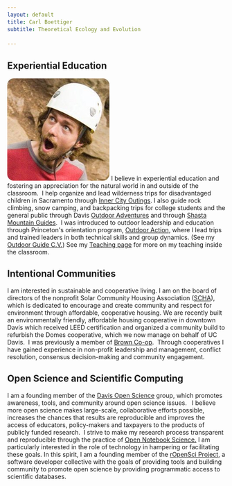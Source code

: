 ```yaml
---
layout: default
title: Carl Boettiger 
subtitle: Theoretical Ecology and Evolution

---
```


Experiential Education
----------------------
![floatright](assets/img/ohno.png) I believe in experiential education and fostering an appreciation for the natural world in and outside of the classroom.  I help organize and lead wilderness trips for disadvantaged children in Sacramento through [Inner City Outings](http://ico.sierraclub.org/sacramento/).  I also guide rock climbing, snow camping, and backpacking trips for college students and the general public through Davis <a href="http://campusrecreation.ucdavis.edu/outdoor_adventures/">Outdoor Adventures</a> and through <a href="http://www.shastaguides.com">Shasta Mountain Guides</a>.  I was introduced to outdoor leadership and education through Princeton's orientation program, <a href="http://www.princeton.edu/%7Eoa/index.shtml">Outdoor Action</a>, where I lead trips and trained leaders in both technical skills and group dynamics. (See my <a href="http://www.carlboettiger.info/wp-content/uploads/2011/07/climbingcv.pdf">Outdoor Guide C.V.</a>)  See my [Teaching page](http://carlboettiger.info/teaching.html) for more on my teaching inside the classroom.


Intentional Communities
-----------------------
I am interested in sustainable and cooperative living. I am on the board of directors of the nonprofit Solar Community Housing Association (<a href="http://schadavis.org">SCHA</a>), which is dedicated to encourage and create community and respect for  environment through affordable, cooperative housing.  We are recently built an environmentally friendly, affordable housing cooperative in downtown Davis which received LEED certification and organized a community build to refurbish the Domes cooperative, which we now manage on behalf of UC Davis.   I was previously a member of <a href="http://www.princeton.edu/%7Ebrwncoop/"> Brown Co-op</a>.  Through cooperatives I have gained experience in non-profit leadership and management, conflict resolution, consensus decision-making and community engagement.

Open Science and Scientific Computing
-------------------------------------

 I am a founding member of the <a href="http://openwetware.org/wiki/UC_Davis_Open_Science">Davis Open Science</a> group, which promotes awareness, tools, and community around open science issues.   I believe more open science makes large-scale, collaborative efforts possible, increases the chances that results are reproducible and improves the access of educators, policy-makers and taxpayers to the products of publicly funded research.  I strive to make my research process transparent and reproducible through the practice of <a href="http://www.carlboettiger.info/archives/211">Open Notebook Science.</a> I am particularly interested in the role of technology in hampering or facilitating these goals.  In this spirit, I am a founding member of the [rOpenSci Project](http://ropensci.org), a software developer collective with the goals of providing tools and building community to promote open science by providing programmatic access to scientific databases.  


